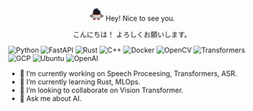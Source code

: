 <p align="center">
  <img src="assets/images/robotq.gif" alt="Description" width="30" /> Hey! Nice to see you.
</p>
<p align="center"> こんにちは！ よろしくお願いします。</p> 

![Python](https://img.shields.io/badge/Python-43853d?style=flat-square&logo=python&logoColor=white)
![FastAPI](https://img.shields.io/badge/FastAPI-009688?style=flat-square&logo=fastapi&logoColor=white)
![Rust](https://img.shields.io/badge/Rust-000000?style=flat-square&logo=rust&logoColor=white)
![C++](https://img.shields.io/badge/C++-00599C?style=flat-square&logo=cplusplus&logoColor=white)
![Docker](https://img.shields.io/badge/Docker-0CC1F3?style=flat-square&logo=docker&logoColor=white) 
![OpenCV](https://img.shields.io/badge/OpenCV-5C3EE8?style=flat-square&logo=opencv&logoColor=white)
![Transformers](https://img.shields.io/badge/Transformers-FF6F59?style=flat-square&logo=huggingface&logoColor=white)
![GCP](https://img.shields.io/badge/Google_Cloud-4285F4?style=flat-square&logo=google-cloud&logoColor=white)
![Ubuntu](https://img.shields.io/badge/Ubuntu-E95420?style=flat-square&logo=ubuntu&logoColor=white) 
![OpenAI](https://img.shields.io/badge/OpenAI-412991?style=flat-square&logo=openai&logoColor=white)



- 🔭 I’m currently working on Speech Proceesing, Transformers, ASR. 
- 🌱 I’m currently learning Rust, MLOps. 
- 👯 I’m looking to collaborate on Vision Transformer. 
- 💬 Ask me about AI. 

